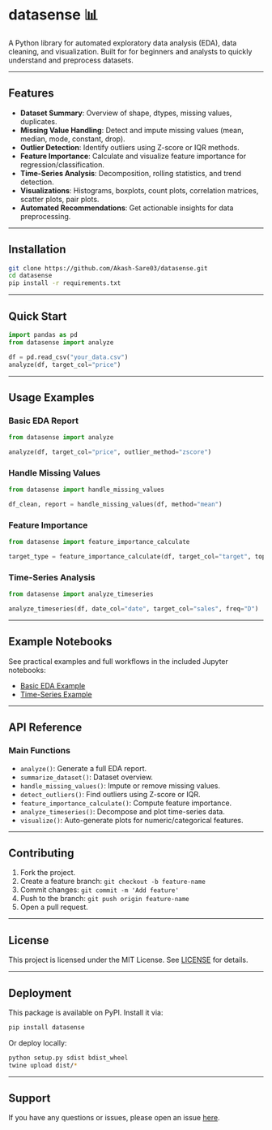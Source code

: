 # datasense 📊

A Python library for automated exploratory data analysis (EDA), data cleaning, and visualization. Built for for beginners and analysts to quickly understand and preprocess datasets.

---

## Features

- **Dataset Summary**: Overview of shape, dtypes, missing values, duplicates.
- **Missing Value Handling**: Detect and impute missing values (mean, median, mode, constant, drop).
- **Outlier Detection**: Identify outliers using Z-score or IQR methods.
- **Feature Importance**: Calculate and visualize feature importance for regression/classification.
- **Time-Series Analysis**: Decomposition, rolling statistics, and trend detection.
- **Visualizations**: Histograms, boxplots, count plots, correlation matrices, scatter plots, pair plots.
- **Automated Recommendations**: Get actionable insights for data preprocessing.

---

## Installation

```bash
git clone https://github.com/Akash-Sare03/datasense.git
cd datasense
pip install -r requirements.txt
```

---

## Quick Start

```python
import pandas as pd
from datasense import analyze

df = pd.read_csv("your_data.csv")
analyze(df, target_col="price")
```

---

## Usage Examples

### Basic EDA Report
```python
from datasense import analyze

analyze(df, target_col="price", outlier_method="zscore")
```

### Handle Missing Values
```python
from datasense import handle_missing_values

df_clean, report = handle_missing_values(df, method="mean")
```

### Feature Importance
```python
from datasense import feature_importance_calculate

target_type = feature_importance_calculate(df, target_col="target", top_n=10)
```

### Time-Series Analysis
```python
from datasense import analyze_timeseries

analyze_timeseries(df, date_col="date", target_col="sales", freq="D")
```

---

## Example Notebooks

See practical examples and full workflows in the included Jupyter notebooks:

- [Basic EDA Example](notebooks/Datasense_Library_Test_1.ipynb)
- [Time-Series Example](notebooks/Datasense_Library_Test_2.ipynb)

---

## API Reference

### Main Functions
- `analyze()`: Generate a full EDA report.
- `summarize_dataset()`: Dataset overview.
- `handle_missing_values()`: Impute or remove missing values.
- `detect_outliers()`: Find outliers using Z-score or IQR.
- `feature_importance_calculate()`: Compute feature importance.
- `analyze_timeseries()`: Decompose and plot time-series data.
- `visualize()`: Auto-generate plots for numeric/categorical features.

---

## Contributing

1. Fork the project.
2. Create a feature branch: `git checkout -b feature-name`
3. Commit changes: `git commit -m 'Add feature'`
4. Push to the branch: `git push origin feature-name`
5. Open a pull request.

---

## License

This project is licensed under the MIT License. See [LICENSE](LICENSE) for details.

---

## Deployment

This package is available on PyPI. Install it via:

```bash
pip install datasense
```

Or deploy locally:

```bash
python setup.py sdist bdist_wheel
twine upload dist/*
```

---

## Support

If you have any questions or issues, please open an issue [here](https://github.com/Akash-Sare03/datasense/issues).


